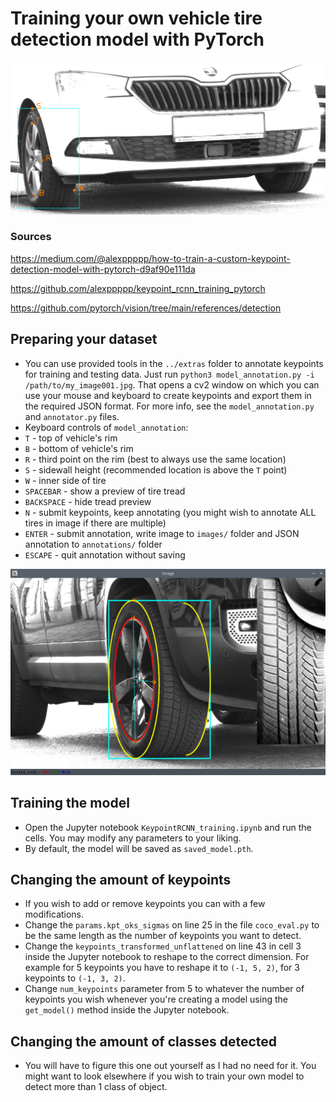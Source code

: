# Training your own vehicle tire detection model with PyTorch

![Tire detection using trained model](https://raw.githubusercontent.com/bohundan/treadscan/master/docs/source/_static/test_detection.jpg)

### Sources
https://medium.com/@alexppppp/how-to-train-a-custom-keypoint-detection-model-with-pytorch-d9af90e111da

https://github.com/alexppppp/keypoint_rcnn_training_pytorch

https://github.com/pytorch/vision/tree/main/references/detection

## Preparing your dataset
- You can use provided tools in the `../extras` folder to annotate keypoints for training and testing data. Just run `python3 model_annotation.py -i /path/to/my_image001.jpg`. That opens a cv2 window on which you can use your mouse and keyboard to create keypoints and export them in the required JSON format. For more info, see the `model_annotation.py` and `annotator.py` files.
- Keyboard controls of `model_annotation`:
- `T` - top of vehicle's rim
- `B` - bottom of vehicle's rim
- `R` - third point on the rim (best to always use the same location)
- `S` - sidewall height (recommended location is above the `T` point)
- `W` - inner side of tire
- `SPACEBAR` - show a preview of tire tread
- `BACKSPACE` - hide tread preview
- `N` - submit keypoints, keep annotating (you might wish to annotate ALL tires in image if there are multiple)
- `ENTER` - submit annotation, write image to `images/` folder and JSON annotation to `annotations/` folder
- `ESCAPE` - quit annotation without saving

![model annotation](https://raw.githubusercontent.com/bohundan/treadscan/master/docs/source/_static/model_annotation.png)

## Training the model
- Open the Jupyter notebook `KeypointRCNN_training.ipynb` and run the cells. You may modify any parameters to your liking.
- By default, the model will be saved as `saved_model.pth`.

## Changing the amount of keypoints
- If you wish to add or remove keypoints you can with a few modifications.
- Change the `params.kpt_oks_sigmas` on line 25 in the file `coco_eval.py` to be the same length as the number of keypoints you want to detect.
- Change the `keypoints_transformed_unflattened` on line 43 in cell 3 inside the Jupyter notebook to reshape to the correct dimension. For example for 5 keypoints you have to reshape it to `(-1, 5, 2)`, for 3 keypoints to `(-1, 3, 2)`.
- Change `num_keypoints` parameter from 5 to whatever the number of keypoints you wish whenever you're creating a model using the `get_model()` method inside the Jupyter notebook.

## Changing the amount of classes detected
- You will have to figure this one out yourself as I had no need for it. You might want to look elsewhere if you wish to train your own model to detect more than 1 class of object.
